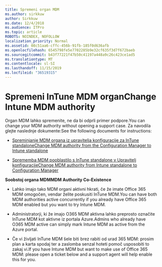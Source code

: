 ```yaml
---
title: Spremeni organ MDM
ms.author: sirkkuw
author: Sirkkuw
ms.date: 12/4/2018
ms.audience: ITPro
ms.topic: article
ROBOTS: NOINDEX, NOFOLLOW
localization_priority: Normal
ms.assetid: 08c51aa6-cffc-456b-91fb-185f0d636afb
ms.openlocfilehash: 6545798fe5e7702285b9e32cf635f3d7f672baeb
ms.sourcegitcommit: b43f77221f47b50c41197a448a9c26c423ce1ad5
ms.translationtype: MT
ms.contentlocale: sl-SI
ms.lasthandoff: 11/15/2019
ms.locfileid: "36519315"
---
```

# <a name="change-intune-mdm-authority"></a><span data-ttu-id="a2b23-102">Spremeni InTune MDM organ</span><span class="sxs-lookup"><span data-stu-id="a2b23-102">Change Intune MDM authority</span></span>

<span data-ttu-id="a2b23-103">Organ MDM lahko spremenite, ne da bi odprli primer podpore.</span><span class="sxs-lookup"><span data-stu-id="a2b23-103">You can change your MDM authority without opening a support case.</span></span> <span data-ttu-id="a2b23-104">Za navodila glejte naslednje dokumente:</span><span class="sxs-lookup"><span data-stu-id="a2b23-104">See the following documents for instructions:</span></span>
  
- [<span data-ttu-id="a2b23-105">Spreminjanje MDM organa iz upravitelja konfiguracije za InTune standalone</span><span class="sxs-lookup"><span data-stu-id="a2b23-105">Change MDM authority from the Configuration Manager to Intune standalone</span></span>](https://docs.microsoft.com/sccm/mdm/deploy-use/migrate-change-mdm-authority)
    
- [<span data-ttu-id="a2b23-106">Sprememba MDM pooblastilo s InTune standalone v Upravitelj konfiguracije</span><span class="sxs-lookup"><span data-stu-id="a2b23-106">Change MDM authority from Intune standalone to Configuration Manager</span></span>](https://docs.microsoft.com/sccm/mdm/deploy-use/change-mdm-authority)
    
 <span data-ttu-id="a2b23-107">**Soobstoj organa MDM**</span><span class="sxs-lookup"><span data-stu-id="a2b23-107">**MDM Authority Co-Existence**</span></span>
  
- <span data-ttu-id="a2b23-108">Lahko imajo tako MDM organi aktivni hkrati, če že imate Office 365 MDM omogočen, vendar želite poskusiti InTune MDM.</span><span class="sxs-lookup"><span data-stu-id="a2b23-108">You can have both MDM authorities active concurrently if you already have Office 365 MDM enabled but you want to try Intune MDM.</span></span>
    
- <span data-ttu-id="a2b23-109">Administratorji, ki že imajo O365 MDM aktivna lahko preprosto označite InTune MDM kot aktivne iz portala Azure.</span><span class="sxs-lookup"><span data-stu-id="a2b23-109">Admins who already have O365 MDM active can simply mark Intune MDM as active from the Azure portal.</span></span>
    
- <span data-ttu-id="a2b23-110">Če vi življati InTune MDM šele biti brez rabiti od urad 365 MDM: prosim plan a karta spodaj ter a zaslomba senzal hoteti pomoč usposobiti to zakaj vi.</span><span class="sxs-lookup"><span data-stu-id="a2b23-110">If you have Intune MDM but want to make use of Office 365 MDM: please open a ticket below and a support agent will help enable this for you.</span></span>
    

